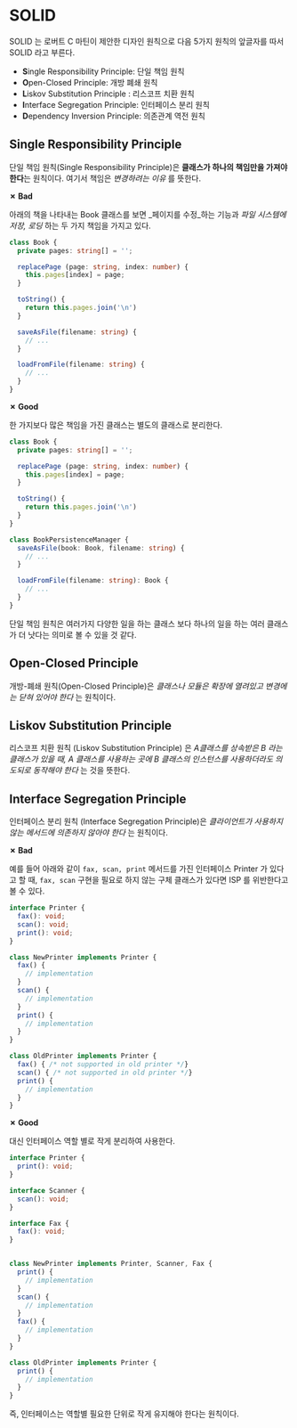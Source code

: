 <!--meta
title: SOLID
description: SOLID 원칙에 대해 정리한 글
keywords: SOLID 원칙
-->

# SOLID

SOLID 는 로버트 C 마틴이 제안한 디자인 원칙으로 다음 5가지 원칙의 앞글자를 따서 SOLID 라고 부른다.
- **S**ingle Responsibility Principle: 단일 책임 원칙
- **O**pen-Closed Principle: 개방 폐쇄 원칙
- **L**iskov Substitution Principle : 리스코프 치환 원칙
- **I**nterface Segregation Principle: 인터페이스 분리 원칙
- **D**ependency Inversion Principle: 의존관계 역전 원칙

## Single Responsibility Principle

단일 책임 원칙(Single Responsibility Principle)은 **클래스가 하나의 책임만을 가져야 한다**는 원칙이다. 여기서 책임은 _변경하려는 이유_ 를 뜻한다.

**✗ Bad**

아래의 책을 나타내는 Book 클래스를 보면 _페이지를 수정_하는 기능과 _파일 시스템에 저장, 로딩_ 하는 두 가지 책임을 가지고 있다.

```ts
class Book {
  private pages: string[] = '';

  replacePage (page: string, index: number) {
    this.pages[index] = page;
  }

  toString() {
    return this.pages.join('\n')
  } 

  saveAsFile(filename: string) {
    // ...
  }

  loadFromFile(filename: string) {
    // ...
  }
}
```

**✗ Good**

한 가지보다 많은 책임을 가진 클래스는 별도의 클래스로 분리한다.

```ts
class Book {
  private pages: string[] = '';

  replacePage (page: string, index: number) {
    this.pages[index] = page;
  }

  toString() {
    return this.pages.join('\n')
  }
}

class BookPersistenceManager {
  saveAsFile(book: Book, filename: string) {
    // ...
  }

  loadFromFile(filename: string): Book {
    // ...
  }
}
```

단일 책임 원칙은 여러가지 다양한 일을 하는 클래스 보다 하나의 일을 하는 여러 클래스가 더 낫다는 의미로 볼 수 있을 것 같다.

## Open-Closed Principle

개방-폐쇄 원칙(Open-Closed Principle)은 _클래스나 모듈은 확장에 열려있고 변경에는 닫혀 있어야 한다_ 는 원칙이다.

## Liskov Substitution Principle

리스코프 치환 원칙 (Liskov Substitution Principle) 은 _A클래스를 상속받은 B 라는 클래스가 있을 때, A 클래스를 사용하는 곳에 B 클래스의 인스턴스를 사용하더라도 의도되로 동작해야 한다_ 는 것을 뜻한다.


## Interface Segregation Principle

인터페이스 분리 원칙 (Interface Segregation Principle)은 _클라이언트가 사용하지 않는 메서드에 의존하지 않아야 한다_ 는 원칙이다.

**✗ Bad**

예를 들어 아래와 같이 `fax, scan, print` 메서드를 가진 인터페이스 Printer 가 있다고 할 때, `fax, scan` 구현을 필요로 하지 않는 구체 클래스가 있다면 ISP 를 위반한다고 볼 수 있다.

```ts
interface Printer {
  fax(): void;
  scan(): void;
  print(): void;
}

class NewPrinter implements Printer {
  fax() {
    // implementation
  }
  scan() {
    // implementation
  }
  print() {
    // implementation
  }
}

class OldPrinter implements Printer {
  fax() { /* not supported in old printer */}
  scan() { /* not supported in old printer */}
  print() {
    // implementation
  }
} 
```

**✗ Good**

대신 인터페이스 역할 별로 작게 분리하여 사용한다.

```ts
interface Printer {
  print(): void;
}

interface Scanner {
  scan(): void;
}

interface Fax {
  fax(): void;
}


class NewPrinter implements Printer, Scanner, Fax {
  print() {
    // implementation
  }
  scan() {
    // implementation
  }
  fax() {
    // implementation
  }
}

class OldPrinter implements Printer {
  print() {
    // implementation
  }
} 
```

즉, 인터페이스는 역할별 필요한 단위로 작게 유지해야 한다는 원칙이다.

